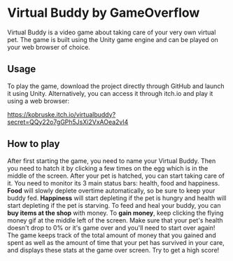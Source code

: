 # Virtual Buddy by GameOverflow

Virtual Buddy is a video game about taking care of your very own virtual pet. The game is built using the Unity game engine and can be played on your web browser of choice.

## Usage

To play the game, download the project directly through GitHub and launch it using Unity. Alternatively, you can access it through itch.io and play it using a web browser:

https://kobruske.itch.io/virtualbuddy?secret=QQy22o7gGPh5JsXi2VxAOea2vl4

## How to play

After first starting the game, you need to name your Virtual Buddy. Then you need to hatch it by clicking a few times on the egg which is in the middle of the screen. After your pet is hatched, you can start taking care of it. 
You need to monitor its 3 main status bars: health, food and happiness. **Food** will slowly deplete overtime automatically, so be sure to keep your buddy fed. **Happiness** will start depleting if the pet is hungry and health will start depleting if the pet is starving. To feed and heal your buddy, you can **buy items at the shop** with money. To **gain money**, keep clicking the flying money gif at the middle left of the screen. 
Make sure that your pet's health doesn't drop to 0% or it's game over and you'll need to start over again! The game keeps track of the total amount of money that you gained and spent as well as the amount of time that your pet has survived in your care, and displays these stats at the game over screen. Try to get a high score!
